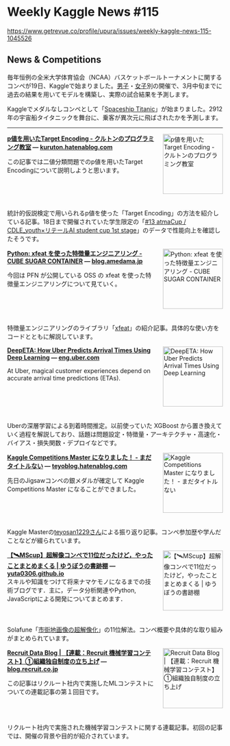 # Weekly Kaggle News #115
https://www.getrevue.co/profile/upura/issues/weekly-kaggle-news-115-1045526
<h3><h2>News &amp; Competitions</h2><p>毎年恒例の全米大学体育協会（NCAA）バスケットボールトーナメントに関するコンペが19日、Kaggleで始まりました。<a href="https://www.kaggle.com/c/mens-march-mania-2022" target="_blank">男子</a>・<a href="https://www.kaggle.com/c/womens-march-mania-2022" target="_blank">女子</a>別の開催で、3月中旬までに過去の結果を用いてモデルを構築し、実際の試合結果を予測します。</p><p>Kaggleでメダルなしコンペとして「<a href="https://www.kaggle.com/c/spaceship-titanic/" target="_blank">Spaceship Titanic</a>」が始まりました。2912年の宇宙船タイタニックを舞台に、乗客が異次元に飛ばされたかを予測します。</p></h3>
<hr>
<p>
<img width="140" height="140" alt="p値を用いたTarget Encoding - クルトンのプログラミング教室" style="float: right; margin-left: 20px; margin-bottom: 20px;" src="https://s3.amazonaws.com/revue/items/images/014/344/351/thumb/20220224001809.png?1645682833" />
<strong style='display: block;'><a href="https://kuruton.hatenablog.com/entry/2022/02/24/092716?utm_campaign=Weekly%20Kaggle%20News&amp;utm_medium=email&amp;utm_source=Revue%20newsletter">p値を用いたTarget Encoding - クルトンのプログラミング教室</a> &mdash; <a href="https://kuruton.hatenablog.com/entry/2022/02/24/092716">kuruton.hatenablog.com</a></strong>
<p>この記事では二値分類問題でのp値を用いたTarget Encodingについて説明しようと思います。</p>
</p>
<div style='clear: both;'></div>
<p><p>統計的仮説検定で用いられるp値を使った「Target Encoding」の方法を紹介している記事。18日まで開催されていた学生限定の「<a href="https://atma.connpass.com/event/237610/?utm_campaign=Weekly%20Kaggle%20News&amp;utm_medium=email&amp;utm_source=Revue%20newsletter" target="_blank">#13 atmaCup / CDLE_youth×リテールAI student cup 1st stage</a>」のデータで性能向上を確認したそうです。</p></p>
<p>
<img width="140" height="140" alt="Python: xfeat を使った特徴量エンジニアリング - CUBE SUGAR CONTAINER" style="float: right; margin-left: 20px; margin-bottom: 20px;" src="https://s3.amazonaws.com/revue/items/images/014/270/873/thumb/51kU2EFP5UL._SL500_.jpg?1645359860" />
<strong style='display: block;'><a href="https://blog.amedama.jp/entry/xfeat?utm_campaign=Weekly%20Kaggle%20News&amp;utm_medium=email&amp;utm_source=Revue%20newsletter">Python: xfeat を使った特徴量エンジニアリング - CUBE SUGAR CONTAINER</a> &mdash; <a href="https://blog.amedama.jp/entry/xfeat">blog.amedama.jp</a></strong>
<p>今回は PFN が公開している OSS の xfeat を使った特徴量エンジニアリングについて見ていく。</p>
</p>
<div style='clear: both;'></div>
<p><p>特徴量エンジニアリングのライブラリ「<a href="https://github.com/pfnet-research/xfeat" target="_blank">xfeat</a>」の紹介記事。具体的な使い方をコードとともに解説しています。</p></p>
<p>
<img width="140" height="140" alt="DeepETA: How Uber Predicts Arrival Times Using Deep Learning" style="float: right; margin-left: 20px; margin-bottom: 20px;" src="https://s3.amazonaws.com/revue/items/images/014/270/878/thumb/cover_figure.png?1645359904" />
<strong style='display: block;'><a href="https://eng.uber.com/deepeta-how-uber-predicts-arrival-times/?utm_campaign=Weekly%20Kaggle%20News&amp;utm_medium=email&amp;utm_source=Revue%20newsletter">DeepETA: How Uber Predicts Arrival Times Using Deep Learning</a> &mdash; <a href="https://eng.uber.com/deepeta-how-uber-predicts-arrival-times/">eng.uber.com</a></strong>
<p>At Uber, magical customer experiences depend on accurate arrival time predictions (ETAs).</p>
</p>
<div style='clear: both;'></div>
<p><p>Uberの深層学習による到着時間推定。以前使っていた XGBoost から置き換えていく過程を解説しており、話題は問題設定・特徴量・アーキテクチャ・高速化・バイアス・損失関数・デプロイなどです。</p></p>
<p>
<img width="140" height="140" alt="Kaggle Competitions Master になりました！ - まだタイトルない" style="float: right; margin-left: 20px; margin-bottom: 20px;" src="https://s3.amazonaws.com/revue/items/images/014/295/861/thumb/og-image-1500.png?1645464944" />
<strong style='display: block;'><a href="https://teyoblog.hatenablog.com/entry/2022/02/21/223602?utm_campaign=Weekly%20Kaggle%20News&amp;utm_medium=email&amp;utm_source=Revue%20newsletter">Kaggle Competitions Master になりました！ - まだタイトルない</a> &mdash; <a href="https://teyoblog.hatenablog.com/entry/2022/02/21/223602">teyoblog.hatenablog.com</a></strong>
<p>先日のJigsawコンペの銀メダルが確定して Kaggle Competitions Master になることができました。</p>
</p>
<div style='clear: both;'></div>
<p><p>Kaggle Masterの<a href="https://www.kaggle.com/teyosan1229" target="_blank">teyosan1229さん</a>による振り返り記事。コンペ参加歴や学んだことなどが綴られています。</p></p>
<p>
<img width="140" height="140" alt="【🛰MScup】超解像コンペで11位だったけど，やったことまとめまくる | ゆうぼうの書跡棚" style="float: right; margin-left: 20px; margin-bottom: 20px;" src="https://s3.amazonaws.com/revue/items/images/014/296/563/thumb/default.png?1645467029" />
<strong style='display: block;'><a href="https://yuta0306.github.io/mscup-feedback?utm_campaign=Weekly%20Kaggle%20News&amp;utm_medium=email&amp;utm_source=Revue%20newsletter">【🛰MScup】超解像コンペで11位だったけど，やったことまとめまくる | ゆうぼうの書跡棚</a> &mdash; <a href="https://yuta0306.github.io/mscup-feedback">yuta0306.github.io</a></strong>
スキルや知識をつけて将来ナマケモノになるまでの技術ブログです．主に，データ分析関連やPython, JavaScriptによる開発についてまとめます．
</p>
<div style='clear: both;'></div>
<p><p>Solafune「<a href="https://solafune.com/competitions/3c7a473f-61f4-472f-a812-92eb07cc4541?utm_campaign=Weekly%20Kaggle%20News&amp;utm_medium=email&amp;utm_source=Revue%20newsletter" target="_blank">市街地画像の超解像化</a>」の11位解法。コンペ概要や具体的な取り組みがまとめられています。</p></p>
<p>
<img width="140" height="140" alt="Recruit Data Blog | 【連載：Recruit 機械学習コンテスト】①組織独自制度の立ち上げ" style="float: right; margin-left: 20px; margin-bottom: 20px;" src="https://s3.amazonaws.com/revue/items/images/014/346/422/thumb/summary_large_image.png?1645693156" />
<strong style='display: block;'><a href="https://blog.recruit.co.jp/data/articles/ml_compe2021_vol1/?utm_campaign=Weekly%20Kaggle%20News&amp;utm_medium=email&amp;utm_source=Revue%20newsletter">Recruit Data Blog | 【連載：Recruit 機械学習コンテスト】①組織独自制度の立ち上げ</a> &mdash; <a href="https://blog.recruit.co.jp/data/articles/ml_compe2021_vol1/">blog.recruit.co.jp</a></strong>
<p>この記事はリクルート社内で実施したMLコンテストについての連載記事の第１回目です。 </p>
</p>
<div style='clear: both;'></div>
<p><p>リクルート社内で実施された機械学習コンテストに関する連載記事。初回の記事では、開催の背景や目的が紹介されています。</p></p>
